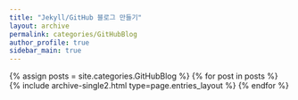 ```yaml
---
title: "Jekyll/GitHub 블로그 만들기"
layout: archive
permalink: categories/GitHubBlog
author_profile: true
sidebar_main: true
---
```


{% assign posts = site.categories.GitHubBlog %}
{% for post in posts %} {% include archive-single2.html type=page.entries_layout %} {% endfor %}